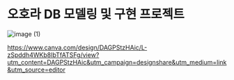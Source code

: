 # 오호라 DB 모델링 및 구현 프로젝트
![image (1)](https://github.com/user-attachments/assets/ac6a559e-3522-41f7-85b8-6f6f501c5037)

https://www.canva.com/design/DAGPStzHAic/L-zSpddh4WKb8IbTfATSFg/view?utm_content=DAGPStzHAic&utm_campaign=designshare&utm_medium=link&utm_source=editor
